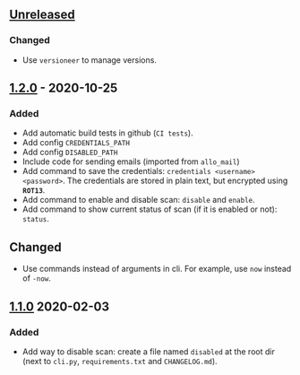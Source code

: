 ## [Unreleased]

### Changed

- Use `versioneer` to manage versions.

## [1.2.0] - 2020-10-25

### Added

- Add automatic build tests in github (`CI tests`).
- Add config `CREDENTIALS_PATH`
- Add config `DISABLED_PATH`
- Include code for sending emails (imported from `allo_mail`)
- Add command to save the credentials: `credentials <username> <password>`. The credentials are stored in plain text, but encrypted using **`ROT13`**.
- Add command to enable and disable scan: `disable` and `enable`.
- Add command to show current status of scan (if it is enabled or not): `status`.

## Changed

- Use commands instead of arguments in cli. For example, use `now` instead of `-now`.

## [1.1.0] 2020-02-03

### Added

- Add way to disable scan: create a file named `disabled` at the root dir (next to `cli.py`, `requirements.txt` and `CHANGELOG.md`).

[unreleased]: https://github.com/sralloza/lens-db/compare/v1.2.0...HEAD
[1.2.0]: https://github.com/sralloza/lens-db/compare/v1.1.0...v1.2.0
[1.1.0]: https://github.com/sralloza/lens-db/compare/v1.0.0...v1.1.0
